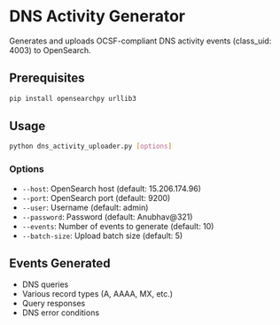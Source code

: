 # DNS Activity Generator

Generates and uploads OCSF-compliant DNS activity events (class_uid: 4003) to OpenSearch.

## Prerequisites

```bash
pip install opensearchpy urllib3
```

## Usage

```bash
python dns_activity_uploader.py [options]
```

### Options
- `--host`: OpenSearch host (default: 15.206.174.96)
- `--port`: OpenSearch port (default: 9200)
- `--user`: Username (default: admin)
- `--password`: Password (default: Anubhav@321)
- `--events`: Number of events to generate (default: 10)
- `--batch-size`: Upload batch size (default: 5)

## Events Generated
- DNS queries
- Various record types (A, AAAA, MX, etc.)
- Query responses
- DNS error conditions